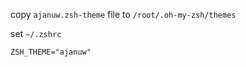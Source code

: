 
copy `ajanuw.zsh-theme` file to `/root/.oh-my-zsh/themes`


set `~/.zshrc`

```
ZSH_THEME="ajanuw"
```